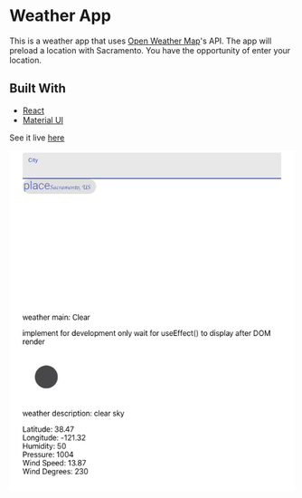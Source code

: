 # Weather App

This is a weather app that uses [Open Weather Map](openweathermap.org)'s API. The app will preload a location with Sacramento. You have the opportunity of enter your location.

## Built With
* [React](reactjs.org)
* [Material UI](material-ui.com)

See it live [here](https://will-peterson.github.io/weather-app3/)

![weather-app3-image1](https://github.com/Will-Peterson/weather-app3/blob/main/src/images/weather-app3-image1.png)

